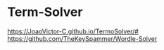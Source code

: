 # Term-Solver
 
https://JoaoVictor-C.github.io/TermoSolver/# <br>
https://github.com/TheKeySpammer/Wordle-Solver
